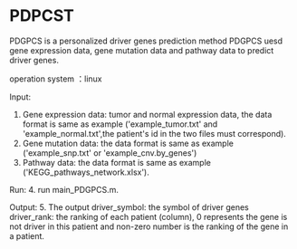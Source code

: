 # PDPCST
PDGPCS is a personalized driver genes prediction method
PDGPCS uesd gene expression data, gene mutation data and pathway data to predict driver genes. 

operation system ：linux

Input:
1. Gene expression data: tumor and normal expression data, the data format is same as example
                        ('example_tumor.txt' and 'example_normal.txt',the patient's id in the two files must correspond).
2. Gene mutation data: the data format is same as example ('example_snp.txt' or 'example_cnv.by_genes')
3. Pathway data: the data format is same as example ('KEGG_pathways_network.xlsx'). 
                 
Run:
4. run main_PDGPCS.m.

Output:
5. The output driver_symbol: the symbol of driver genes
              driver_rank: the ranking of each patient (column), 0 represents the gene is not driver in this patient and 
                           non-zero number is the ranking of the gene in a patient.
